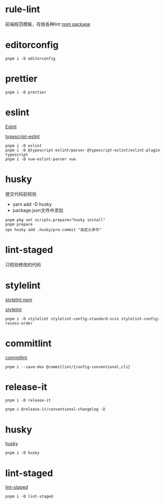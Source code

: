 # rule-lint
前端规范模板，存放各种lint
[npm package](https://www.npmjs.com/)

# editorconfig
```shell
pnpm i -D editorconfig
```
# prettier
```shell
pnpm i -D prettier
```

# eslint
[Eslint](https://eslint.org/)

[typescript-eslint](https://typescript-eslint.io/getting-started)

```shell
pnpm i -D eslint
pnpm i -D @typescript-eslint/parser @typescript-eslint/eslint-plugin typescript
pnpm i -D vue-eslint-parser vue
```

# husky
提交代码前校验
- yarn add -D husky
- package.json文件中添加
```shell
pnpm pkg set scripts.prepare="husky install"
pnpm prepare
npx husky add .husky/pre-commit "自定义命令"
```

# lint-staged
只校验修改的代码

# stylelint
[stylelint npm](https://www.npmjs.com/package/stylelint)

[stylelint](https://stylelint.io/)
```shell
pnpm i -D stylelint stylelint-config-standard-scss stylelint-config-recess-order

```
# commitlint
[commitlint](https://github.com/conventional-changelog/commitlint/tree/master/@commitlint/config-conventional)
```shell
pnpm i --save-dev @commitlint/{config-conventional,cli}
```
# release-it
```shell
pnpm i -D release-it

pnpm i @release-it/conventional-changelog -D
```
# husky
[husky](https://www.npmjs.com/package/husky)
```shell
pnpm i -D husky
```

# lint-staged
[lint-staged](https://www.npmjs.com/package/lint-staged)
```shell
pnpm i -D lint-staged
```